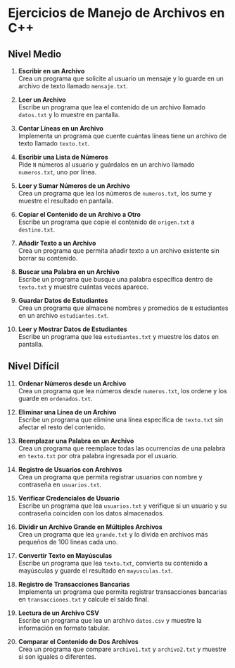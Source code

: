 # Ejercicios de Manejo de Archivos en C++

## Nivel Medio

1. **Escribir en un Archivo**  
   Crea un programa que solicite al usuario un mensaje y lo guarde en un archivo de texto llamado `mensaje.txt`.

2. **Leer un Archivo**  
   Escribe un programa que lea el contenido de un archivo llamado `datos.txt` y lo muestre en pantalla.

3. **Contar Líneas en un Archivo**  
   Implementa un programa que cuente cuántas líneas tiene un archivo de texto llamado `texto.txt`.

4. **Escribir una Lista de Números**  
   Pide `N` números al usuario y guárdalos en un archivo llamado `numeros.txt`, uno por línea.

5. **Leer y Sumar Números de un Archivo**  
   Crea un programa que lea los números de `numeros.txt`, los sume y muestre el resultado en pantalla.

6. **Copiar el Contenido de un Archivo a Otro**  
   Escribe un programa que copie el contenido de `origen.txt` a `destino.txt`.

7. **Añadir Texto a un Archivo**  
   Crea un programa que permita añadir texto a un archivo existente sin borrar su contenido.

8. **Buscar una Palabra en un Archivo**  
   Escribe un programa que busque una palabra específica dentro de `texto.txt` y muestre cuántas veces aparece.

9. **Guardar Datos de Estudiantes**  
   Crea un programa que almacene nombres y promedios de `N` estudiantes en un archivo `estudiantes.txt`.

10. **Leer y Mostrar Datos de Estudiantes**  
    Escribe un programa que lea `estudiantes.txt` y muestre los datos en pantalla.

## Nivel Difícil

11. **Ordenar Números desde un Archivo**  
    Crea un programa que lea números desde `numeros.txt`, los ordene y los guarde en `ordenados.txt`.

12. **Eliminar una Línea de un Archivo**  
    Escribe un programa que elimine una línea específica de `texto.txt` sin afectar el resto del contenido.

13. **Reemplazar una Palabra en un Archivo**  
    Crea un programa que reemplace todas las ocurrencias de una palabra en `texto.txt` por otra palabra ingresada por el usuario.

14. **Registro de Usuarios con Archivos**  
    Crea un programa que permita registrar usuarios con nombre y contraseña en `usuarios.txt`.

15. **Verificar Credenciales de Usuario**  
    Escribe un programa que lea `usuarios.txt` y verifique si un usuario y su contraseña coinciden con los datos almacenados.

16. **Dividir un Archivo Grande en Múltiples Archivos**  
    Crea un programa que lea `grande.txt` y lo divida en archivos más pequeños de 100 líneas cada uno.

17. **Convertir Texto en Mayúsculas**  
    Escribe un programa que lea `texto.txt`, convierta su contenido a mayúsculas y guarde el resultado en `mayusculas.txt`.

18. **Registro de Transacciones Bancarias**  
    Implementa un programa que permita registrar transacciones bancarias en `transacciones.txt` y calcule el saldo final.

19. **Lectura de un Archivo CSV**  
    Escribe un programa que lea un archivo `datos.csv` y muestre la información en formato tabular.

20. **Comparar el Contenido de Dos Archivos**  
    Crea un programa que compare `archivo1.txt` y `archivo2.txt` y muestre si son iguales o diferentes.

